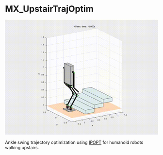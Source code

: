 # MX_UpstairTrajOptim
![upstairsSim](upstairsSim.gif)

Ankle swing trajectory optimization using [IPOPT](https://github.com/coin-or/Ipopt) for humanoid robots walking upstairs.
